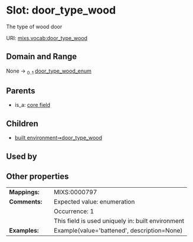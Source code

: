 
# Slot: door_type_wood


The type of wood door

URI: [mixs.vocab:door_type_wood](https://w3id.org/mixs/vocab/door_type_wood)


## Domain and Range

None &#8594;  <sub>0..1</sub> [door_type_wood_enum](door_type_wood_enum.md)

## Parents

 *  is_a: [core field](core_field.md)

## Children

 *  [built environment➞door_type_wood](built_environment_door_type_wood.md)

## Used by


## Other properties

|  |  |  |
| --- | --- | --- |
| **Mappings:** | | MIXS:0000797 |
| **Comments:** | | Expected value: enumeration |
|  | | Occurrence: 1 |
|  | | This field is used uniquely in: built environment |
| **Examples:** | | Example(value='battened', description=None) |

